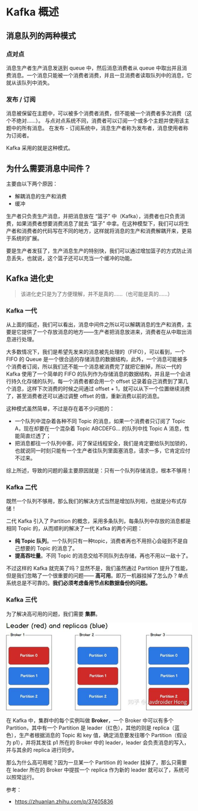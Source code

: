 # Kafka 概述



## 消息队列的两种模式

### 点对点

消息生产者生产消息发送到 queue 中，然后消息消费者从 queue 中取出并且消费消息。一个消息只能被一个消费者消费，并且一旦消费者读取队列中的消息，它就从该队列中消失。

### 发布 / 订阅

消息被保留在主题中，可以被多个消费者消费，但不能被一个消费者多次消费（这个不绝对……）。 与点对点系统不同，消费者可以订阅一个或多个主题并使用该主题中的所有消息。 在发布 - 订阅系统中，消息生产者称为发布者，消息使用者称为订阅者。

Kafka 采用的就是这种模式。



## 为什么需要消息中间件？

主要由以下两个原因：

- 解耦消息的生产和消费
- 缓冲

生产者只负责生产消息，并把消息放在 “篮子” 中（Kafka），消费者也只负责消费，如果消费者想要消费消息了就去 “篮子” 中拿。在这种模型下，我们可以将生产者和消费者的代码写在不同的地方，这样就将消息的生产和消费解耦开来，更易于系统的扩展。

要是生产者发狂了，生产消息生产的特别快，我们可以通过增加篮子的方式防止消息丢失，也就说，这个篮子还可以充当一个缓冲的功能。



## Kafka 进化史

> 该进化史只是为了方便理解，并不是真的……（也可能是真的……）

### Kafka 一代

从上面的描述，我们可以看出，消息中间件之所以可以解耦消息的生产和消费，主要是它提供了一个存放消息的地方——生产者把消息放进来，消费者在从中取出消息进行处理。

大多数情况下，我们是希望先发来的消息被先处理的（FIFO），可以看到，一个 FIFO 的 Queue 是一个很合适的存储消息的数据结构，此外，一个消息可能被多个消费者订阅，所以我们还不能一个消息被消费完了就把它删掉，所以一代的 Kafka 使用了一个简单的 FIFO 的队列作为存储消息的数据结构，并且是一个会进行持久化存储的队列，每一个消费者都会用一个 offset 记录着自己消费到了第几个消息，这样下次消费的时候之间通过 offset + 1，就可以从下一个位置继续消费了，甚至消费者还可以通过调整 offset 的值，重新消费以前的消息。

这种模式虽然简单，不过是存在着不少问题的：

- 一个队列中混杂着各种不同 Topic 的消息，如果一个消费者只订阅了 Topic A，现在却要在一个混杂着 Topic ABCDEFG... 的队列中找 Topic A 消息，性能简直烂透了；
- 把消息都往一个队列中塞，问了保证线程安全，我们是肯定要给队列加锁的，也就说同一时刻只能有一个生产者往队列里面塞消息，请求一多，它肯定应付不过来。

综上所述，导致的问题的最主要原因就是：只有一个队列存储消息，根本不够用！

### Kafka 二代

既然一个队列不够用，那么我们的解决方式当然是增加队列啦，也就是分布式存储！

二代 Kafka 引入了 Partition 的概念，采用多条队列，每条队列中存放的消息都是相同 Topic 的，从而顺利的解决了一代 Kafka 的两个问题：

- **纯 Topic 队列**。一个队列只有一种topic，消费者再也不用担心会碰到不是自己想要的 Topic 的消息了。
- **提高吞吐量**。不同 Topic 的消息交给不同队列去存储，再也不用以一敌十了。

不过这样的 Kafka 就完美了吗？显然不是，我们虽然通过 Partition 提升了性能，但是我们忽略了一个很重要的问题—— **高可用**。即万一机器挂掉了怎么办？单点系统总是不可靠的。**我们必须考虑备用节点和数据备份的问题。**

### Kafka 三代

为了解决高可用的问题，我们需要 **集群**。

![00-Kafka集群.jpg](./pic/00-Kafka集群.jpg)

在 Kafka 中，集群中的每个实例叫做 **Broker**，一个 Broker 中可以有多个 Partition，其中有一个 Partition 是 leader（红色），其他的则是 replica（蓝色），生产者根据消息的 Topic 和 key 值，确定消息要发往哪个 Partition（假设为 p1），并将其发往 p1 所在的 Broker 中的 leader，leader 会负责消息的写入，并与其余的 replica 进行同步。

那么为什么高可用呢？因为一旦某一个 Partition 的 leader 挂掉了，那么只需要在 leader 所在的 Broker 中提拔一个 replica 作为新的 leader 就可以了，系统可以照常运行。



参考：

- https://zhuanlan.zhihu.com/p/37405836